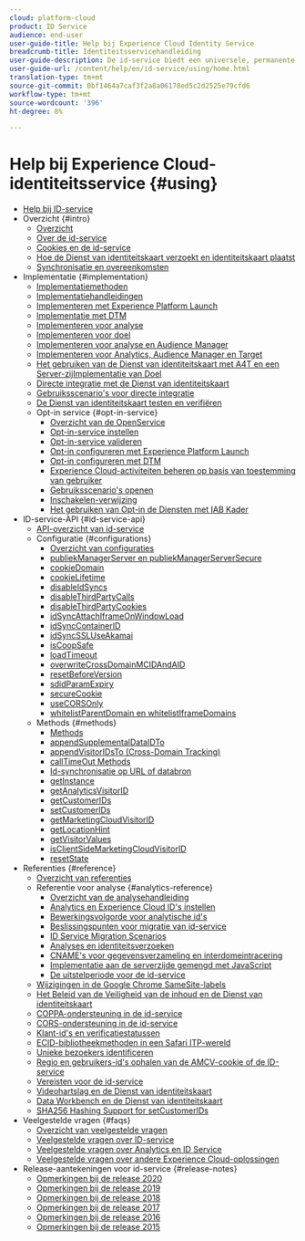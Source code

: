 ```yaml
---
cloud: platform-cloud
product: ID Service
audience: end-user
user-guide-title: Help bij Experience Cloud Identity Service
breadcrumb-title: Identiteitsservicehandleiding
user-guide-description: De id-service biedt een universele, permanente id die uw bezoekers identificeert voor alle oplossingen in de Experience Cloud. Het kan de generatiecode van identiteitskaart voor de diensten zoals Analytics, Audience Manager, Doel, en andere oplossingen of eigenschappen van Experience Cloud vervangen.
user-guide-url: /content/help/en/id-service/using/home.html
translation-type: tm+mt
source-git-commit: 0bf1464a7caf3f2a8a06178ed5c2d2525e79cfd6
workflow-type: tm+mt
source-wordcount: '396'
ht-degree: 8%

---
```



# Help bij Experience Cloud-identiteitsservice {#using}

+ [Help bij ID-service](home.md)
+ Overzicht {#intro}
   + [Overzicht](introduction/overview.md)
   + [Over de id-service](introduction/about-id-service.md)
   + [Cookies en de id-service](introduction/cookies.md)
   + [Hoe de Dienst van identiteitskaart verzoekt en identiteitskaart plaatst](introduction/id-request.md)
   + [Synchronisatie en overeenkomsten](introduction/match-rates.md)
+ Implementatie {#implementation}
   + [Implementatiemethoden](implementation-guides/implementation-methods.md)
   + [Implementatiehandleidingen](implementation-guides/implementation-guides.md)
   + [Implementeren met Experience Platform Launch](implementation-guides/ecid-implement-with-launch.md)
   + [Implementatie met DTM](implementation-guides/standard.md)
   + [Implementeren voor analyse](implementation-guides/setup-analytics.md)
   + [Implementeren voor doel](implementation-guides/setup-target.md)
   + [Implementeren voor analyse en Audience Manager](implementation-guides/setup-aam-analytics.md)
   + [Implementeren voor Analytics, Audience Manager en Target](implementation-guides/setup-aam-analytics-target.md)
   + [Het gebruiken van de Dienst van identiteitskaart met A4T en een Server-zijImplementatie van Doel](implementation-guides/ecid-a4t-target.md)
   + [Directe integratie met de Dienst van identiteitskaart](implementation-guides/direct-integration.md)
   + [Gebruiksscenario&#39;s voor directe integratie](implementation-guides/direct-integration-examples.md)
   + [De Dienst van identiteitskaart testen en verifiëren](implementation-guides/test-verify.md)
   + Opt-in service {#opt-in-service}
      + [Overzicht van de OpenService](implementation-guides/opt-in-service/optin-overview.md)
      + [Opt-in-service instellen](implementation-guides/opt-in-service/getting-started.md)
      + [Opt-in-service valideren](implementation-guides/opt-in-service/testing-optin-and-iab-plugin.md)
      + [Opt-in configureren met Experience Platform Launch](implementation-guides/opt-in-service/launch.md)
      + [Opt-in configureren met DTM](implementation-guides/opt-in-service/optin-dtm.md)
      + [Experience Cloud-activiteiten beheren op basis van toestemming van gebruiker](implementation-guides/opt-in-service/use-opt-in-to-control-experience-cloud-activities-based-on-user-consent.md)
      + [Gebruiksscenario&#39;s openen](implementation-guides/opt-in-service/use-cases.md)
      + [Inschakelen-verwijzing](implementation-guides/opt-in-service/api.md)
      + [Het gebruiken van Opt-in de Diensten met IAB Kader](implementation-guides/opt-in-service/iab.md)
+ ID-service-API {#id-service-api}
   + [API-overzicht van id-service](library/library.md)
   + Configuratie {#configurations}
      + [Overzicht van configuraties](library/function-vars/function-vars.md)
      + [publiekManagerServer en publiekManagerServerSecure](library/function-vars/subdomain-config.md)
      + [cookieDomain](library/function-vars/cookiedomain.md)
      + [cookieLifetime](library/function-vars/cookielifetime.md)
      + [disableIdSyncs](library/function-vars/disableidsync.md)
      + [disableThirdPartyCalls](library/function-vars/disablethirdpartycalls.md)
      + [disableThirdPartyCookies](library/function-vars/disable-cookies.md)
      + [idSyncAttachIframeOnWindowLoad](library/function-vars/idsyncattachiframeonwindowload.md)
      + [idSyncContainerID](library/function-vars/idsyncontainerid.md)
      + [idSyncSSLUseAkamai](library/function-vars/idsyncssluseakamai.md)
      + [isCoopSafe](library/function-vars/coopsafe.md)
      + [loadTimeout](library/function-vars/loadtimeout.md)
      + [overwriteCrossDomainMCIDAndAID](library/function-vars/overwrite-visitor-id.md)
      + [resetBeforeVersion](library/function-vars/resetbeforeversion.md)
      + [sdidParamExpiry](library/function-vars/sdidparamexpiry.md)
      + [secureCookie](library/function-vars/securecookie.md)
      + [useCORSOnly](library/function-vars/use-cors-only.md)
      + [whitelistParentDomain en whitelistIframeDomains](library/function-vars/whitelistdomain.md)
   + Methods {#methods}
      + [Methods](library/get-set/get-set.md)
      + [appendSupplementalDataIDTo](library/get-set/appendsupplementaldataidto.md)
      + [appendVisitorIDsTo (Cross-Domain Tracking)](library/get-set/appendvisitorid.md)
      + [callTimeOut Methods](library/get-set/timeout-functions.md)
      + [Id-synchronisatie op URL of databron](library/get-set/idsync.md)
      + [getInstance](library/get-set/getinstance.md)
      + [getAnalyticsVisitorID](library/get-set/getanalyticsvisitorid.md)
      + [getCustomerIDs](library/get-set/getcustomerids.md)
      + [setCustomerIDs](library/get-set/setcustomerids.md)
      + [getMarketingCloudVisitorID](library/get-set/getmcvid.md)
      + [getLocationHint](library/get-set/getlocationhint.md)
      + [getVisitorValues](library/get-set/getvisitorvalues.md)
      + [isClientSideMarketingCloudVisitorID](library/get-set/client-side-id.md)
      + [resetState](library/get-set/resetstate.md)
+ Referenties {#reference}
   + [Overzicht van referenties](reference/reference.md)
   + Referentie voor analyse {#analytics-reference}
      + [Overzicht van de analysehandleiding](reference/analytics-reference/analytics-reference.md)
      + [Analytics en Experience Cloud ID&#39;s instellen](reference/analytics-reference/analytics-ids.md)
      + [Bewerkingsvolgorde voor analytische id&#39;s](reference/analytics-reference/analytics-order-of-operations.md)
      + [Beslissingspunten voor migratie van id-service](reference/analytics-reference/migration-decisions.md)
      + [ID Service Migration Scenarios](reference/analytics-reference/migration-scenarios.md)
      + [Analyses en identiteitsverzoeken](reference/analytics-reference/legacy-analytics.md)
      + [CNAME&#39;s voor gegevensverzameling en interdomeintracering](reference/analytics-reference/cname.md)
      + [Implementatie aan de serverzijde gemengd met JavaScript](reference/analytics-reference/server-side.md)
      + [De uitstelperiode voor de id-service](reference/analytics-reference/grace-period.md)
   + [Wijzigingen in de Google Chrome SameSite-labels](reference/chrome-samesite-labelling.md)
   + [Het Beleid van de Veiligheid van de inhoud en de Dienst van identiteitskaart](reference/csp.md)
   + [COPPA-ondersteuning in de id-service](reference/coppa.md)
   + [CORS-ondersteuning in de id-service](reference/cors.md)
   + [Klant-id&#39;s en verificatiestatussen](reference/authenticated-state.md)
   + [ECID-bibliotheekmethoden in een Safari ITP-wereld](reference/ecid-library-methods.md)
   + [Unieke bezoekers identificeren](reference/unique-vis-method.md)
   + [Regio en gebruikers-id&#39;s ophalen van de AMCV-cookie of de ID-service](reference/regions.md)
   + [Vereisten voor de id-service](reference/requirements.md)
   + [Videohartslag en de Dienst van identiteitskaart](reference/heartbeat.md)
   + [Data Workbench en de Dienst van identiteitskaart](reference/dwb.md)
   + [SHA256 Hashing Support for setCustomerIDs](reference/hashing-support.md)
+ Veelgestelde vragen {#faqs}
   + [Overzicht van veelgestelde vragen](faq-intro/faq-intro.md)
   + [Veelgestelde vragen over ID-service](faq-intro/faq.md)
   + [Veelgestelde vragen over Analytics en ID Service](faq-intro/analytics-faq.md)
   + [Veelgestelde vragen over andere Experience Cloud-oplossingen](faq-intro/other-faq.md)
+ Release-aantekeningen voor id-service {#release-notes}
   + [Opmerkingen bij de release 2020](release-notes/release-notes.md)
   + [Opmerkingen bij de release 2019](release-notes/notes-2019.md)
   + [Opmerkingen bij de release 2018](release-notes/notes-2018.md)
   + [Opmerkingen bij de release 2017](release-notes/notes-2017.md)
   + [Opmerkingen bij de release 2016](release-notes/notes-2016.md)
   + [Opmerkingen bij de release 2015](release-notes/notes-2015.md)

